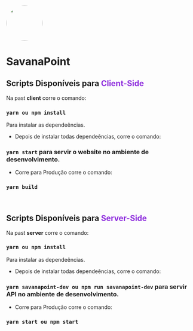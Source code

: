 <a href="https://savanapoint.tech/">
<img src="https://res.cloudinary.com/savanapoint/image/upload/v1615541853/5_jr4gql.jpg" style="width: 7em; height: 6.7em; border-radius: 50%">

</a>

# SavanaPoint

## Scripts Disponíveis para <span style="color:#8e2ddd">Client-Side<span>

Na past <strong>client</strong> corre o comando: 

### `yarn ou npm install`

Para instalar as dependeências.<br />


* Depois de instalar todas dependeências, corre o comando:



### `yarn start` para servir o website no ambiente de desenvolvimento.
   


 * Corre para Produção corre o comando:

### `yarn build`


<br>


## Scripts Disponíveis para <span style="color:#8e2ddd">Server-Side<span>

Na past <strong>server</strong> corre o comando: 

### `yarn ou npm install`

Para instalar as dependeências.<br />


* Depois de instalar todas dependeências, corre o comando:



### `yarn savanapoint-dev ou npm run savanapoint-dev` para servir API no ambiente de desenvolvimento.
   


 * Corre para Produção corre o comando:

### `yarn start ou npm start`

